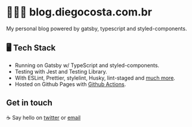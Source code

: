 # 👨🏿‍💻 blog.diegocosta.com.br
My personal blog powered by gatsby, typescript and styled-components.

## 🖥️ Tech Stack
- Running on Gatsby w/ TypeScript and styled-components.
- Testing with Jest and Testing Library.
- With ESLint, Prettier, stylelint, Husky, lint-staged and [much more](package.json).
- Hosted on Github Pages with [Github Actions](.github/workflows/gh-pages.yml).

## Get in touch

:coffee: Say hello on [twitter](https://twitter.com/diegocoxta) or [email](mailto:diego@diegocosta.com.br)
